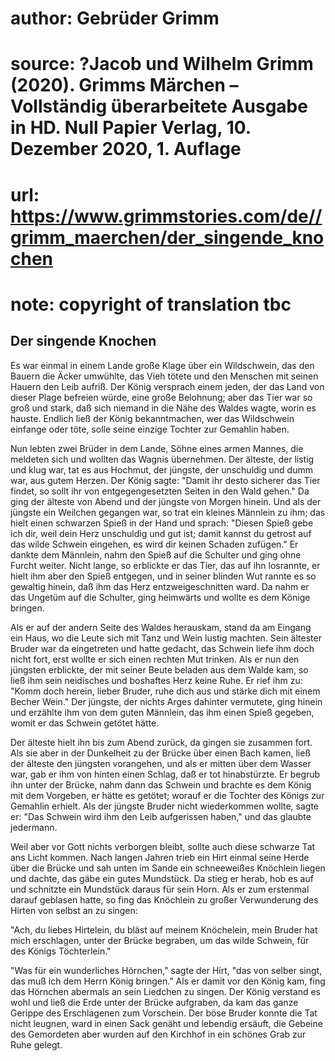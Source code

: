 # author: Gebrüder Grimm
# source: ?Jacob und Wilhelm Grimm (2020). Grimms Märchen – Vollständig überarbeitete Ausgabe in HD. Null Papier Verlag, 10. Dezember 2020, 1. Auflage
# url: https://www.grimmstories.com/de//grimm_maerchen/der_singende_knochen
# note: copyright of translation tbc

## Der singende Knochen 

Es war einmal in einem Lande große Klage über ein Wildschwein, das den
Bauern die Äcker umwühlte, das Vieh tötete und den Menschen mit seinen
Hauern den Leib aufriß. Der König versprach einem jeden, der das Land
von dieser Plage befreien würde, eine große Belohnung; aber das Tier war
so groß und stark, daß sich niemand in die Nähe des Waldes wagte, worin
es hauste. Endlich ließ der König bekanntmachen, wer das Wildschwein
einfange oder töte, solle seine einzige Tochter zur Gemahlin haben.

Nun lebten zwei Brüder in dem Lande, Söhne eines armen Mannes, die
meldeten sich und wollten das Wagnis übernehmen. Der älteste, der listig
und klug war, tat es aus Hochmut, der jüngste, der unschuldig und dumm
war, aus gutem Herzen. Der König sagte: "Damit ihr desto sicherer das
Tier findet, so sollt ihr von entgegengesetzten Seiten in den Wald
gehen." Da ging der älteste von Abend und der jüngste von Morgen
hinein. Und als der jüngste ein Weilchen gegangen war, so trat ein
kleines Männlein zu ihm; das hielt einen schwarzen Spieß in der Hand und
sprach: "Diesen Spieß gebe ich dir, weil dein Herz unschuldig und gut
ist; damit kannst du getrost auf das wilde Schwein eingehen, es wird dir
keinen Schaden zufügen." Er dankte dem Männlein, nahm den Spieß auf die
Schulter und ging ohne Furcht weiter. Nicht lange, so erblickte er das
Tier, das auf ihn losrannte, er hielt ihm aber den Spieß entgegen, und
in seiner blinden Wut rannte es so gewaltig hinein, daß ihm das Herz
entzweigeschnitten ward. Da nahm er das Ungetüm auf die Schulter, ging
heimwärts und wollte es dem Könige bringen.

Als er auf der andern Seite des Waldes herauskam, stand da am Eingang
ein Haus, wo die Leute sich mit Tanz und Wein lustig machten. Sein
ältester Bruder war da eingetreten und hatte gedacht, das Schwein liefe
ihm doch nicht fort, erst wollte er sich einen rechten Mut trinken. Als
er nun den jüngsten erblickte, der mit seiner Beute beladen aus dem
Walde kam, so ließ ihm sein neidisches und boshaftes Herz keine Ruhe. Er
rief ihm zu: "Komm doch herein, lieber Bruder, ruhe dich aus und stärke
dich mit einem Becher Wein." Der jüngste, der nichts Arges dahinter
vermutete, ging hinein und erzählte ihm von dem guten Männlein, das ihm
einen Spieß gegeben, womit er das Schwein getötet hätte.

Der älteste hielt ihn bis zum Abend zurück, da gingen sie zusammen fort.
Als sie aber in der Dunkelheit zu der Brücke über einen Bach kamen, ließ
der älteste den jüngsten vorangehen, und als er mitten über dem Wasser
war, gab er ihm von hinten einen Schlag, daß er tot hinabstürzte. Er
begrub ihn unter der Brücke, nahm dann das Schwein und brachte es dem
König mit dem Vorgeben, er hätte es getötet; worauf er die Tochter des
Königs zur Gemahlin erhielt. Als der jüngste Bruder nicht wiederkommen
wollte, sagte er: "Das Schwein wird ihm den Leib aufgerissen haben,"
und das glaubte jedermann.

Weil aber vor Gott nichts verborgen bleibt, sollte auch diese schwarze
Tat ans Licht kommen. Nach langen Jahren trieb ein Hirt einmal seine
Herde über die Brücke und sah unten im Sande ein schneeweißes Knöchlein
liegen und dachte, das gäbe ein gutes Mundstück. Da stieg er herab, hob
es auf und schnitzte ein Mundstück daraus für sein Horn. Als er zum
erstenmal darauf geblasen hatte, so fing das Knöchlein zu großer
Verwunderung des Hirten von selbst an zu singen:

"Ach, du liebes Hirtelein,
du bläst auf meinem Knöchelein,
mein Bruder hat mich erschlagen,
unter der Brücke begraben,
um das wilde Schwein,
für des Königs Töchterlein."

"Was für ein wunderliches Hörnchen," sagte der Hirt, "das von selber
singt, das muß ich dem Herrn König bringen." Als er damit vor den König
kam, fing das Hörnchen abermals an sein Liedchen zu singen. Der König
verstand es wohl und ließ die Erde unter der Brücke aufgraben, da kam
das ganze Gerippe des Erschlagenen zum Vorschein. Der böse Bruder konnte
die Tat nicht leugnen, ward in einen Sack genäht und lebendig ersäuft,
die Gebeine des Gemordeten aber wurden auf den Kirchhof in ein schönes
Grab zur Ruhe gelegt.
